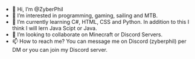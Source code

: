 - 👋 Hi, I’m @ZyberPhil
- 👀 I’m interested in programming, gaming, sailing and MTB.
- 🌱 I’m currently learning C#, HTML, CSS and Python. In addition to this I think I will lern Java Scipt or Java.
- 💞️ I’m looking to collaborate on Minecraft or Discord Servers.
- 📫 How to reach me? You can message me on Discord (zyberphil) per DM or you can join my Discord server.

<!---
ZyberPhil/ZyberPhil is a ✨ special ✨ repository because its `README.md` (this file) appears on your GitHub profile.
You can click the Preview link to take a look at your changes.
--->
